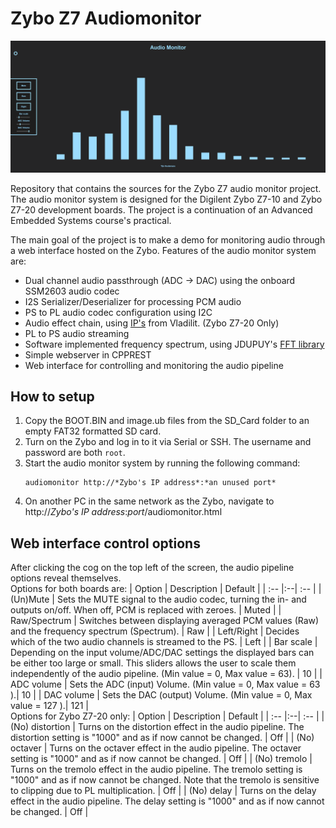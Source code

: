 # Zybo Z7 Audiomonitor
![alt text](Readme_images/webinterface.png "Web interface screen shot")

Repository that contains the sources for the Zybo Z7 audio monitor project. The audio monitor system is designed for the Digilent Zybo Z7-10 and Zybo Z7-20 development boards. The project is a continuation of an Advanced Embedded Systems course's practical.

The main goal of the project is to make a demo for monitoring audio through a web interface hosted on the Zybo. Features of the audio monitor system are:
- Dual channel audio passthrough (ADC -> DAC) using the onboard SSM2603 audio codec
- I2S Serializer/Deserializer for processing PCM audio
- PS to PL audio codec configuration using I2C
- Audio effect chain, using [IP's](https://github.com/Vladilit/fpga-multi-effect) from Vladilit. (Zybo Z7-20 Only)
- PL to PS audio streaming
- Software implemented frequency spectrum, using JDUPUY's [FFT library](https://github.com/jdupuy/dj_fft)
- Simple webserver in CPPREST
- Web interface for controlling and monitoring the audio pipeline

## How to setup
1. Copy the BOOT.BIN and image.ub files from the SD_Card folder to an empty FAT32 formatted SD card.
2. Turn on the Zybo and log in to it via Serial or SSH. The username and password are both `root`.
3. Start the audio monitor system by running the following command:
    ````
    audiomonitor http://*Zybo's IP address*:*an unused port*
    ````
4. On another PC in the same network as the Zybo, navigate to http://*Zybo's IP address*:*port*/audiomonitor.html

## Web interface control options
After clicking the cog on the top left of the screen, the audio pipeline options reveal themselves.
\
Options for both boards are:
| Option       | Description | Default |
| :-- |:--| :-- |
| (Un)Mute | Sets the MUTE signal to the audio codec, turning the in- and outputs on/off. When off, PCM is replaced with zeroes. | Muted |
| Raw/Spectrum | Switches between displaying averaged PCM values (Raw) and the frequency spectrum (Spectrum). | Raw |
| Left/Right | Decides which of the two audio channels is streamed to the PS. | Left |
| Bar scale | Depending on the input volume/ADC/DAC settings the displayed bars can be either too large or small. This sliders allows the user to scale them independently of the audio pipeline. (Min value = 0, Max value = 63). | 10 |
| ADC volume | Sets the ADC (input) Volume. (Min value = 0, Max value = 63 ).| 10 |
| DAC volume | Sets the DAC (output) Volume. (Min value = 0, Max value = 127 ).| 121 |
\
Options for Zybo Z7-20 only:
| Option       | Description | Default |
| :-- |:--| :-- |
| (No) distortion | Turns on the distortion effect in the audio pipeline. The distortion setting is "1000" and as if now cannot be changed. | Off |
| (No) octaver | Turns on the octaver effect in the audio pipeline. The octaver setting is "1000" and as if now cannot be changed. | Off |
| (No) tremolo | Turns on the tremolo effect in the audio pipeline. The tremolo setting is "1000" and as if now cannot be changed. Note that the tremolo is sensitive to clipping due to PL multiplication. | Off |
| (No) delay | Turns on the delay effect in the audio pipeline. The delay setting is "1000" and as if now cannot be changed. | Off |